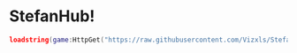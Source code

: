 # StefanHub!
```lua
loadstring(game:HttpGet("https://raw.githubusercontent.com/Vizxls/StefanHub/refs/heads/main/Loader.lua"))()
```
